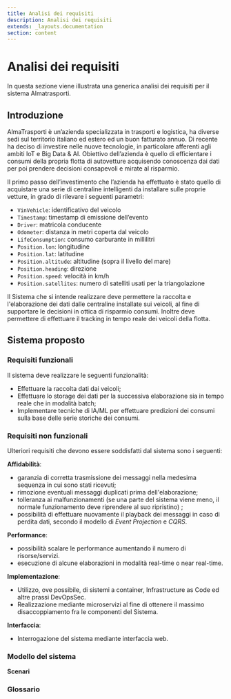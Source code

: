 ```yaml
---
title: Analisi dei requisiti
description: Analisi dei requisiti
extends: _layouts.documentation
section: content
---
```


# Analisi dei requisiti

In questa sezione viene illustrata una generica analisi dei requisiti per il sistema Almatrasporti.

## Introduzione

AlmaTrasporti è un’azienda specializzata in trasporti e logistica, ha diverse sedi sul territorio italiano ed estero
ed un buon fatturato annuo. Di recente ha deciso di investire nelle nuove tecnologie, in particolare afferenti
agli ambiti IoT e Big Data & AI. Obiettivo dell’azienda è quello di efficientare i consumi della propria flotta di
autovetture acquisendo conoscenza dai dati per poi prendere decisioni consapevoli e mirate al risparmio.

Il primo passo dell’investimento che l’azienda ha effettuato è stato quello di acquistare una serie di centraline
intelligenti da installare sulle proprie vetture, in grado di rilevare i seguenti parametri:

- `VinVehicle`: identificativo del veicolo
- `Timestamp`: timestamp di emissione dell’evento
- `Driver`: matricola conducente
- `Odometer`: distanza in metri coperta dal veicolo
- `LifeConsumption`: consumo carburante in millilitri
- `Position.lon`: longitudine
- `Position.lat`: latitudine
- `Position.altitude`: altitudine (sopra il livello del mare)
- `Position.heading`: direzione
- `Position.speed`: velocità in km/h
- `Position.satellites`: numero di satelliti usati per la triangolazione

Il Sistema che si intende realizzare deve permettere la raccolta e l'elaborazione dei dati dalle centraline installate
sui veicoli, al fine di supportare le decisioni in ottica di risparmio consumi. Inoltre deve permettere di effettuare il
tracking in tempo reale dei veicoli della flotta.

## Sistema proposto

### Requisiti funzionali
Il sistema deve realizzare le seguenti funzionalità:

- Effettuare la raccolta dati dai veicoli;
- Effettuare lo storage dei dati per la successiva elaborazione sia in tempo reale che in modalità batch;
- Implementare tecniche di IA/ML per effettuare predizioni dei consumi sulla base delle serie storiche dei consumi.

### Requisiti non funzionali
Ulteriori requisiti che devono essere soddisfatti dal sistema sono i seguenti:

**Affidabilità**:

- garanzia di corretta trasmissione dei messaggi nella medesima sequenza in cui sono stati ricevuti;
- rimozione eventuali messaggi duplicati prima dell'elaborazione;
- tolleranza ai malfunzionamenti (se una parte del sistema viene meno, il normale funzionamento deve riprendere al 
  suo ripristino) ;
- possibilità di effettuare nuovamente il playback dei messaggi in caso di perdita dati, secondo il modello di _Event 
  Projection_ e _CQRS_.
  
**Performance**:

- possibilità scalare le performance aumentando il numero di risorse/servizi.
- esecuzione di alcune elaborazioni in modalità real-time o near real-time.

**Implementazione**:

- Utilizzo, ove possibile, di sistemi a container, Infrastructure as Code ed altre prassi DevOpsSec.
- Realizzazione mediante microservizi al fine di ottenere il massimo disaccoppiamento fra le componenti del Sistema.

**Interfaccia**:

- Interrogazione del sistema mediante interfaccia web.


### Modello del sistema

**Scenari**


### Glossario